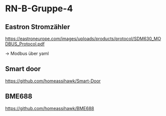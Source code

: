 # RN-B-Gruppe-4

## Eastron Stromzähler

https://eastroneurope.com/images/uploads/products/protocol/SDM630_MODBUS_Protocol.pdf

-> Modbus über yaml

## Smart door

https://github.com/homeassihawk/Smart-Door

## BME688

https://github.com/homeassihawk/BME688
